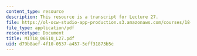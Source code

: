 ```yaml
---
content_type: resource
description: This resource is a transcript for Lecture 27.
file: https://ol-ocw-studio-app-production.s3.amazonaws.com/courses/18-06-linear-algebra-spring-2010/d79b8aef4f100537a4575eff31873b5c_MIT18_06S10_L27.pdf
file_type: application/pdf
resourcetype: Document
title: MIT18_06S10_L27.pdf
uid: d79b8aef-4f10-0537-a457-5eff31873b5c
---
```

